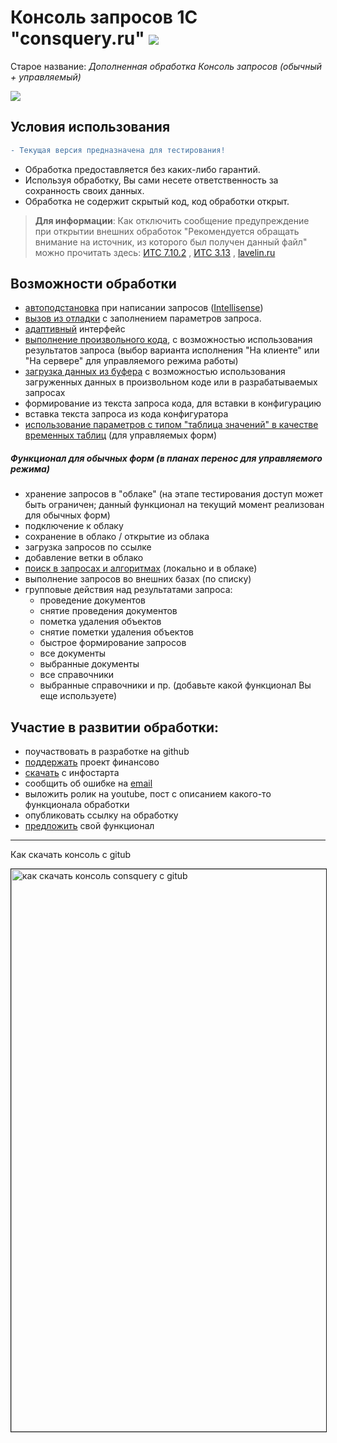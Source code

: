 # Консоль запросов 1C "consquery.ru" ![](http://www.protongroup.org/media/clnews/150x150/14249497381472829258.png)
Старое название: _Дополненная обработка Консоль запросов (обычный + управляемый)_

![](https://infostart.ru/upload/iblock/632/6325372a4cf25549a2660d09933f0292.png)

## Условия использования

```diff
- Текущая версия предназначена для тестирования!
```
* Обработка предоставляется без каких-либо гарантий.
* Используя обработку, Вы сами несете ответственность за сохранность своих данных.
* Обработка не содержит скрытый код, код обработки открыт.

> **Для информации**: Как отключить сообщение предупреждение при открытии внешних обработок "Рекомендуется обращать внимание на источник, из которого был получен данный файл" можно прочитать здесь: [ИТС 7.10.2](https://its.1c.ru/db/v838doc#bookmark:dev:TI000001873@7cef95fa)
, [ИТС 3.13](https://its.1c.ru/db/v838doc/bookmark/adm/TI000000376)
, [lavelin.ru](https://lavelin.ru/index.php/1c/error1s/rekomenduetsia-obrashchat-vnimanie-na-istochnik-iz-kotorogo-by-l-poluchen-danny-i-fai-l)

## Возможности обработки

* [автоподстановка](https://infostart.ru/profile/1396/blog/26703/) при написании запросов ([Intellisense](https://ru.wikipedia.org/wiki/IntelliSense))
* [вызов из отладки](https://infostart.ru/profile/1396/blog/26700/) с заполнением параметров запроса.
* [адаптивный](https://infostart.ru/profile/1396/blog/26705/) интерфейс
* [выполнение произвольного кода](https://infostart.ru/profile/1396/blog/26706/), с возможностью использования результатов запроса (выбор варианта исполнения "На клиенте" или "На сервере" для управляемого режима работы)
* [загрузка данных из буфера](https://infostart.ru/profile/1396/blog/26701/) с возможностью использования загруженных данных в произвольном коде или в разрабатываемых запросах
* формирование из текста запроса кода, для вставки в конфигурацию 
* вставка текста запроса из кода конфигуратора
* [использование параметров с типом "таблица значений" в качестве временных таблиц](https://infostart.ru/profile/1396/blog/26719/) (для управляемых форм)

##### Функционал для обычных форм (в планах перенос для управляемого режима)

* хранение запросов в  "облаке" (на этапе тестирования доступ может быть ограничен; данный функционал на текущий момент реализован для обычных форм) 
* подключение к облаку
* сохранение в облако / открытие из облака
* загрузка запросов по ссылке
* добавление ветки в облако
* [поиск в запросах и алгоритмах](https://infostart.ru/profile/1396/blog/26715/) (локально и в облаке)
* выполнение запросов во внешних базах (по списку)
* групповые действия над результатами запроса:
  * проведение документов
  * снятие проведения документов
  * пометка удаления объектов
  * снятие пометки удаления объектов
  * быстрое формирование запросов
  * все документы
  * выбранные документы
  * все справочники
  * выбранные справочники
и пр. (добавьте какой функционал Вы еще используете)

## Участие в развитии обработки:

* поучаствовать в разработке на github
* [поддержать](https://money.yandex.ru/to/41001524970245/123) проект финансово
* [скачать](https://infostart.ru/public/14183/#slide-to-files) с инфостарта
* сообщить об ошибке на [email](mailto:1c@lavelin.ru?subject=%D0%BE%D1%88%D0%B8%D0%B1%D0%BA%D0%B0%20%D0%B2%20consquery&body=%D0%92%D0%B5%D1%80%D1%81%D0%B8%D1%8F%20%D0%BF%D0%BB%D0%B0%D1%82%D1%84%D0%BE%D1%80%D0%BC%D1%8B%3A%208.X.X.XXXX%0A%D0%A0%D0%B5%D0%B6%D0%B8%D0%BC%20%D1%81%D0%BE%D0%B2%D0%BC%D0%B5%D1%81%D1%82%D0%B8%D0%BC%D0%BE%D1%81%D1%82%D0%B8%3A%20%D0%9D%D0%B5%20%D0%B8%D1%81%D0%BF%D0%BE%D0%BB%D1%8C%D0%B7%D0%BE%D0%B2%D0%B0%D1%82%D1%8C%20%2F%20%D0%92%D0%B5%D1%80%D1%81%D0%B8%D1%8F%208.X.X%0A%D0%92%D0%B5%D1%80%D1%81%D0%B8%D1%8F%20%D0%BE%D0%B1%D1%80%D0%B0%D0%B1%D0%BE%D1%82%D0%BA%D0%B8%3A%20X.X.X%0A%D0%A0%D0%B5%D0%B6%D0%B8%D0%BC%20%D1%80%D0%B0%D0%B1%D0%BE%D1%82%D1%8B%3A%20%D0%A3%D0%BF%D1%80%D0%B0%D0%B2%D0%BB%D1%8F%D0%B5%D0%BC%D1%8B%D0%B9%20%2F%20%D0%9E%D0%B1%D1%8B%D1%87%D0%BD%D1%8B%D0%B9%0A%0A%D0%9E%D0%BF%D0%B8%D1%81%D0%B0%D0%BD%D0%B8%D0%B5%20%D0%BE%D1%88%D0%B8%D0%B1%D0%BA%D0%B8%3A%0A..)
* выложить ролик на youtube, пост с описанием какого-то функционала обработки
* опубликовать ссылку на обработку
* [предложить](mailto:1c@lavelin.ru?subject=%D0%B8%D1%81%D0%BF%D0%BE%D0%BB%D1%8C%D0%B7%D1%83%D0%B5%D0%BC%D1%8B%D0%B9%20%D1%84%D1%83%D0%BD%D0%BA%D1%86%D0%B8%D0%BE%D0%BD%D0%B0%D0%BB%20consquery&body=%D0%AF%20%D0%B8%D1%81%D0%BF%D0%BE%D0%BB%D1%8C%D0%B7%D1%83%D1%8E%20%D0%B2%20consquery%20........) свой функционал

***
Как скачать консоль с gitub

<a href="https://youtu.be/NxvWigrtdE4" target="_blank"><img src="http://img.youtube.com/vi/NxvWigrtdE4/0.jpg" 
alt="как скачать консоль consquery с gitub" width="900" border="1" /></a>
